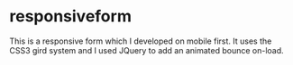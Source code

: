 # responsiveform
This is a responsive form which I developed on mobile first. It uses the CSS3 gird system and I used JQuery to add an animated bounce on-load. 
